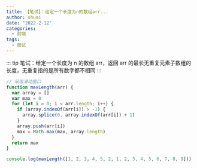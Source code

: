 ```yaml
---
title: 【笔试】：给定一个长度为n的数组arr...
author: shuai
date: "2022-2-12"
categories:
  - 前端
tags:
  - 面试
---
```


::: tip
笔试：给定一个长度为 n 的数组 arr，返回 arr 的最长无重复元素子数组的长度，无重复指的是所有数字都不相同
:::

<!-- more -->

```js
// 采用滑动窗口
function maxLength(arr) {
  var array = []
  var max = 0
  for (let i = 0; i < arr.length; i++) {
    if (array.indexOf(arr[i]) > -1) {
      array.splice(0, array.indexOf(arr[i]) + 1)
    }
    array.push(arr[i])
    max = Math.max(max, array.length)
  }
  return max
}

console.log(maxLength([1, 2, 3, 4, 5, 2, 1, 2, 3, 4, 5, 6, 7, 8, 9]))
```
